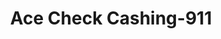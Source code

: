 ---
f_zip-code: 97470
f_state-code: OR
title: Ace Check Cashing-911
f_phone: 541-679-5252
f_city-only: Roseburg
f_address: 265 Grant Smith Road Suite 102 Roseburg
f_location-unique-id: '911'
slug: ace-check-cashing-911
updated-on: '2024-05-30T13:46:58.046Z'
created-on: '2024-05-30T13:36:59.803Z'
published-on: '2024-05-30T13:54:32.469Z'
f_city-state: cms/city/roseburg-or.md
f_company: cms/company/ace-check-cashing.md
f_state: cms/state/oregon.md
layout: '[payday-loan].html'
tags: payday-loan
---